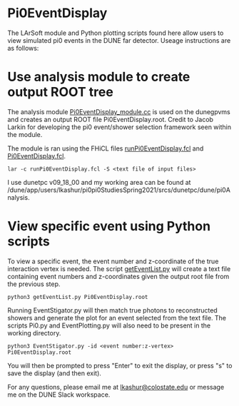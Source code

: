 # Pi0EventDisplay
The LArSoft module and Python plotting scripts found here allow users to view simulated pi0 events in the DUNE far detector.  Useage instructions are as follows:

# Use analysis module to create output ROOT tree
The analysis module [Pi0EventDisplay_module.cc](https://github.com/lkashur/Pi0EventDisplay/blob/main/Pi0EventDisplay_module.cc) is used on the dunegpvms and creates an output ROOT file Pi0EventDisplay.root.  Credit to Jacob Larkin for developing the pi0 event/shower selection framework seen within the module.

The module is ran using the FHiCL files [runPi0EventDisplay.fcl](https://github.com/lkashur/Pi0EventDisplay/blob/main/runPi0EventDisplay.fcl) and [Pi0EventDisplay.fcl](https://github.com/lkashur/Pi0EventDisplay/blob/main/Pi0EventDisplay.fcl).

```
lar -c runPi0EventDisplay.fcl -S <text file of input files>
```

I use dunetpc v09_18_00 and my working area can be found at /dune/app/users/lkashur/pi0pi0StudiesSpring2021/srcs/dunetpc/dune/pi0Analysis.


# View specific event using Python scripts
To view a specific event, the event number and z-coordinate of the true interaction vertex is needed.  The script [getEventList.py](https://github.com/lkashur/Pi0EventDisplay/blob/main/getEventList.py) will create a text file containing event numbers and z-coordinates given the output root file from the previous step.

```
python3 getEventList.py Pi0EventDisplay.root
```

Running EventStigator.py will then match true photons to reconstructed showers and generate the plot for an event selected from the text file.  The scripts Pi0.py and EventPlotting.py will also need to be present in the working directory.

```
python3 EventStigator.py -id <event number:z-vertex> Pi0EventDisplay.root
```

You will then be prompted to press "Enter" to exit the display, or press "s" to save the display (and then exit).


For any questions, please email me at lkashur@colostate.edu or message me on the DUNE Slack workspace.
